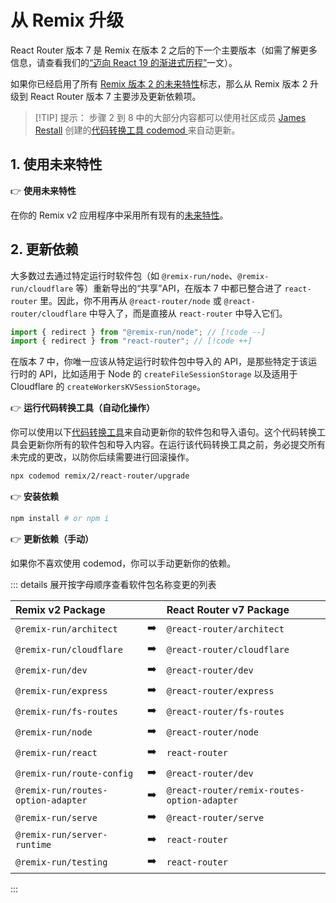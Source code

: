 # 从 Remix 升级

React Router 版本 7 是 Remix 在版本 2 之后的下一个主要版本（如需了解更多信息，请查看我们的[“迈向 React 19 的渐进式历程”](https://remix.run/blog/incremental-path-to-react-19)一文）。

如果你已经启用了所有 [Remix 版本 2 的未来特性](https://remix.run/docs/start/future-flags)标志，那么从 Remix 版本 2 升级到 React Router 版本 7 主要涉及更新依赖项。

> [!TIP] 提示：
> 步骤 2 到 8 中的大部分内容都可以使用社区成员 [James Restall](https://github.com/jrestall) 创建的[代码转换工具 codemod ](https://codemod.com/registry/remix-2-react-router-upgrade) 来自动更新。

## 1. 使用未来特性

👉 **使用未来特性**

在你的 Remix v2 应用程序中采用所有现有的[未来特性](https://remix.run/docs/start/future-flags)。

## 2. 更新依赖

大多数过去通过特定运行时软件包（如 `@remix-run/node`、`@remix-run/cloudflare` 等）重新导出的“共享”API，在版本 7 中都已整合进了 `react-router` 里。因此，你不用再从 `@react-router/node` 或 `@react-router/cloudflare` 中导入了，而是直接从 `react-router` 中导入它们。

```ts
import { redirect } from "@remix-run/node"; // [!code --]
import { redirect } from "react-router"; // [!code ++]
```

在版本 7 中，你唯一应该从特定运行时软件包中导入的 API，是那些特定于该运行时的 API，比如适用于 Node 的 `createFileSessionStorage` 以及适用于 Cloudflare 的 `createWorkersKVSessionStorage`。

👉 **运行代码转换工具（自动化操作）**

你可以使用以下[代码转换工具](https://codemod.com/registry/remix-2-react-router-upgrade)来自动更新你的软件包和导入语句。这个代码转换工具会更新你所有的软件包和导入内容。在运行该代码转换工具之前，务必提交所有未完成的更改，以防你后续需要进行回滚操作。 

```sh
npx codemod remix/2/react-router/upgrade
```

👉 **安装依赖**

```sh
npm install # or npm i
```

👉 **更新依赖（手动）**

如果你不喜欢使用 codemod，你可以手动更新你的依赖。

::: details 展开按字母顺序查看软件包名称变更的列表

| Remix v2 Package         |   |      React Router v7 Package      |
| :----------------------- |---:|      :--------------------------- |
| `@remix-run/architect`   | ➡️ |      `@react-router/architect`    |
| `@remix-run/cloudflare`  | ➡️ |     `@react-router/cloudflare`    |
| `@remix-run/dev`         | ➡️ |     `@react-router/dev`    |
| `@remix-run/express`     | ➡️ |     `@react-router/express`    |
| `@remix-run/fs-routes`   | ➡️ |     `@react-router/fs-routes`    |
| `@remix-run/node`        | ➡️ |     `@react-router/node`    |
| `@remix-run/react`       | ➡️ |     `react-router`    |
| `@remix-run/route-config`           | ➡️ |     `@react-router/dev`    |
| `@remix-run/routes-option-adapter`  | ➡️ |     `@react-router/remix-routes-option-adapter`    |
| `@remix-run/serve`       | ➡️ |     `@react-router/serve`    |
| `@remix-run/server-runtime`         | ➡️ |     `react-router`    |
| `@remix-run/testing`     | ➡️ |     `react-router`    |
:::